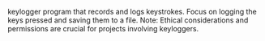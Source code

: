 keylogger program that records and logs keystrokes. Focus on logging the keys pressed and saving them to a file. Note: Ethical considerations and permissions are crucial for projects involving keyloggers.
